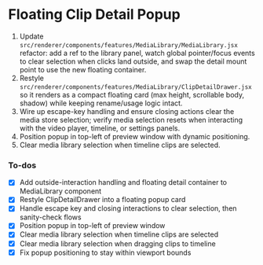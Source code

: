 <!-- 7d915f28-b0d8-4d28-8184-9bb5649e1f44 e03a9559-f94d-4dc2-84fd-3c016dc00b2a -->
# Floating Clip Detail Popup

1. Update `src/renderer/components/features/MediaLibrary/MediaLibrary.jsx` refactor: add a ref to the library panel, watch global pointer/focus events to clear selection when clicks land outside, and swap the detail mount point to use the new floating container.
2. Restyle `src/renderer/components/features/MediaLibrary/ClipDetailDrawer.jsx` so it renders as a compact floating card (max height, scrollable body, shadow) while keeping rename/usage logic intact.
3. Wire up escape-key handling and ensure closing actions clear the media store selection; verify media selection resets when interacting with the video player, timeline, or settings panels.
4. Position popup in top-left of preview window with dynamic positioning.
5. Clear media library selection when timeline clips are selected.

### To-dos

- [x] Add outside-interaction handling and floating detail container to MediaLibrary component
- [x] Restyle ClipDetailDrawer into a floating popup card
- [x] Handle escape key and closing interactions to clear selection, then sanity-check flows
- [x] Position popup in top-left of preview window
- [x] Clear media library selection when timeline clips are selected
- [x] Clear media library selection when dragging clips to timeline
- [x] Fix popup positioning to stay within viewport bounds
